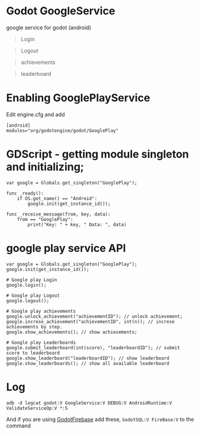 


# Godot GoogleService

google service for godot (android)

> Login

> Logout

> achievements

> leaderboard

# Enabling GooglePlayService
Edit engine.cfg and add
```
[android]
modules="org/godotengine/godot/GooglePlay"
```

# GDScript - getting module singleton and initializing;
```
var google = Globals.get_singleton("GooglePlay");

func _ready():
	if OS.get_name() == "Android":
		google.init(get_instance_id());

func _receive_message(from, key, data):
	from == "GooglePlay":
		print("Key: " + key, " Data: ", data)

```

# google play service API
```
var google = Globals.get_singleton("GooglePlay");
google.init(get_instance_id());

# Google play Login
google.login();

# Google play Logout
google.logout();

# Google play achievements
google.unlock_achievement("achievementID"); // unlock achievement;
google.increse_achievement("achievementID", int(n)); // increse achievements by step.
google.show_achievements(); // show achievements;

# Google play Leaderboards
google.submit_leaderboard(int(score), "leaderboardID"); // submit score to leaderboard
google.show_leaderboard("leaderboardID"); // show leaderboard
google.show_leaderboards(); // show all available leaderboard

```

# Log
```
adb -d logcat godot:V GoogleService:V DEBUG:V AndroidRuntime:V ValidateServiceOp:V *:S
```

And if you are using [GodotFirebase](http://github.com/FrogSquare/GodotFireBase) add these, `GodotSQL:V FireBase:V` to the command
